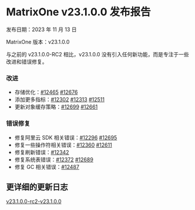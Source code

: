 # **MatrixOne v23.1.0.0 发布报告**

发布日期：2023 年 11 月 13 日

MatrixOne 版本：v23.1.0.0

与之前的 v23.1.0.0-RC2 相比，v23.1.0.0 没有引入任何新功能，而是专注于一些改进和错误修复。

### 改进

- 存储优化：[#12465](https://github.com/matrixorigin/matrixone/pull/12465) [#12676](https://github.com/matrixorigin/matrixone/pull/12676)
- 添加更多指标：[#12302](https://github.com/matrixorigin/matrixone/pull/12302) [#12313](https://github.com/matrixorigin/matrixone/pull/12313) [#12511](https://github.com/matrixorigin/matrixone/pull/12511)
- 更新对象缓存策略：[#12699](https://github.com/matrixorigin/matrixone/pull/12699) [#12661](https://github.com/matrixorigin/matrixone/pull/12661)

### 错误修复

- 修复阿里云 SDK 相关错误：[#12296](https://github.com/matrixorigin/matrixone/pull/12296) [#12695](https://github.com/matrixorigin/matrixone/pull/12695)
- 修复一些操作符相关错误：[#12360](https://github.com/matrixorigin/matrixone/pull/12360) [#12611](https://github.com/matrixorigin/matrixone/pull/12611)
- 修复刷新错误：[#12342](https://github.com/matrixorigin/matrixone/pull/12342)
- 修复系统表错误：[#12372](https://github.com/matrixorigin/matrixone/pull/12372) [#12689](https://github.com/matrixorigin/matrixone/pull/12689)
- 修复 GC 相关错误：[#12487](https://github.com/matrixorigin/matrixone/pull/12487)

## 更详细的更新日志

[v23.1.0.0-rc2-v23.1.0.0](https://github.com/matrixorigin/matrixone/compare/v1.0.0-rc2...v1.0.0)